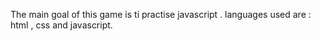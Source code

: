 The main goal of this game is ti practise javascript . 
languages used are : html , css and javascript.
